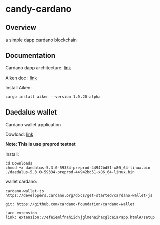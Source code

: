 # candy-cardano



## Overview

a simple dapp cardano blockchain

## Documentation

Cardano dapp architecture: [link]( https://cardano-e2e-example.readthedocs.io/en/latest/preliminaries/dapp_architecture.html)

Aiken doc : [link](https://aiken-lang.org/installation-instructions)

Install Aiken:

    cargo install aiken --version 1.0.20-alpha

## Daedalus wallet

Cardano wallet application

Dowload: [link](https://docs.cardano.org/cardano-testnet/daedalus-testnet/) 

**Note: This is use preprod testnet**

Install:

    cd Downloads
    chmod +x daedalus-5.3.0-59334-preprod-44942bd51-x86_64-linux.bin
    ./daedalus-5.3.0-59334-preprod-44942bd51-x86_64-linux.bin


wallet cardano:

    cardano-wallet-js
    https://developers.cardano.org/docs/get-started/cardano-wallet-js
    
    git: https://github.com/cardano-foundation/cardano-wallet

    Lace extension
    link: extension://efeiemlfnahiidnjglmehaihacglceia/app.html#/setup